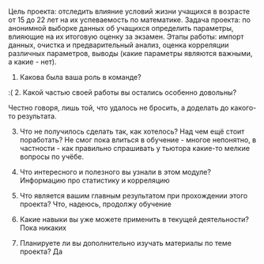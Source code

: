 Цель проекта: отследить влияние условий жизни учащихся в возрасте от 15 до 22 лет на их успеваемость по математике.
Задача проекта: по анонимной выборке данных об учащихся определить параметры, влияющие на их итоговую оценку за экзамен.
Этапы работы: импорт данных, очистка и предварительный анализ, оценка корреляции различных параметров, выводы (какие параметры являются важными, а какие - нет).

1. Какова была ваша роль в команде?

  :(
2. Какой частью своей работы вы остались особенно довольны?

Честно говоря, лишь той, что удалось не бросить, а доделать до какого-то результата.

3. Что не получилось сделать так, как хотелось? Над чем ещё стоит поработать?
  Не смог пока влиться в обучение - многое непонятно, в частности - как правильно спрашивать у тьютора какие-то мелкие вопросы по учёбе.

4. Что интересного и полезного вы узнали в этом модуле?
  Информацию про статистику и корреляцию

5. Что является вашим главным результатом при прохождении этого проекта?
  Что, надеюсь, продолжу обучение

6. Какие навыки вы уже можете применить в текущей деятельности?
  Пока никаких

7. Планируете ли вы дополнительно изучать материалы по теме проекта?
  Да
